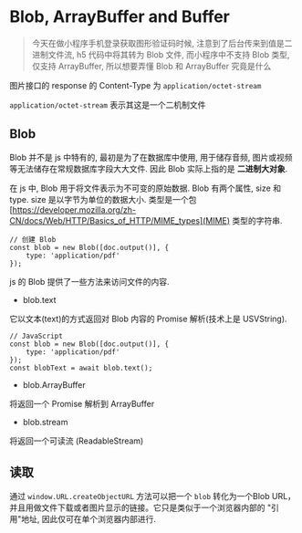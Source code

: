 <!--
Created: Tue Jan 12 2021 20:46:46 GMT+0800 (China Standard Time)
Modified: Tue Jan 12 2021 21:27:21 GMT+0800 (China Standard Time)
-->
<!-- Tag: js -->

# Blob, ArrayBuffer and Buffer

> 今天在做小程序手机登录获取图形验证码时候, 注意到了后台传来到值是二进制文件流, h5 代码中将其转为 Blob 文件, 而小程序中不支持 Blob 类型, 仅支持 ArrayBuffer, 所以想要弄懂 Blob 和 ArrayBuffer 究竟是什么

图片接口的 response 的 Content-Type 为 `application/octet-stream`

`application/octet-stream` 表示其这是一个二机制文件

## Blob

Blob 并不是 js 中特有的, 最初是为了在数据库中使用, 用于储存音频, 图片或视频等无法储存在常规数据库字段大大文件. 因此 Blob 实际上指的是 **二进制大对象**. 

在 js 中, Blob 用于将文件表示为不可变的原始数据. Blob 有两个属性, size 和 type. size 是以字节为单位的数据大小. 类型是一个包 [https://developer.mozilla.org/zh-CN/docs/Web/HTTP/Basics_of_HTTP/MIME_types](MIME) 类型的字符串.

``` JS
// 创建 Blob
const blob = new Blob([doc.output()], {
    type: 'application/pdf'
});
```

js 的 Blob 提供了一些方法来访问文件的内容.

* blob.text

它以文本(text)的方式返回对 Blob 内容的 Promise 解析(技术上是 USVString).

``` JS
// JavaScript
const blob = new Blob([doc.output()], {
    type: 'application/pdf'
});
const blobText = await blob.text();
```

* blob.ArrayBuffer

将返回一个 Promise 解析到 ArrayBuffer

* blob.stream

将返回一个可读流 (ReadableStream)

## 读取

通过 `window.URL.createObjectURL` 方法可以把一个 `blob` 转化为一个Blob URL，并且用做文件下载或者图片显示的链接。它只是类似于一个浏览器内部的 "引用"地址, 因此仅可在单个浏览器内部进行.



